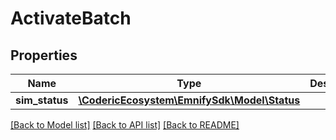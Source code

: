 # ActivateBatch

## Properties
Name | Type | Description | Notes
------------ | ------------- | ------------- | -------------
**sim_status** | [**\CodericEcosystem\EmnifySdk\Model\Status**](Status.md) |  | [optional] 

[[Back to Model list]](../../README.md#documentation-for-models) [[Back to API list]](../../README.md#documentation-for-api-endpoints) [[Back to README]](../../README.md)

